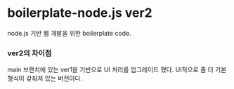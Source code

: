 # boilerplate-node.js ver2
node.js 기반 웹 개발을 위한 boilerplate code.

### ver2의 차이점
main 브랜치에 있는 ver1을 기반으로 UI 처리를 업그레이드 했다.
UI적으로 좀 더 기본 형식이 갖춰져 있는 버전이다.

